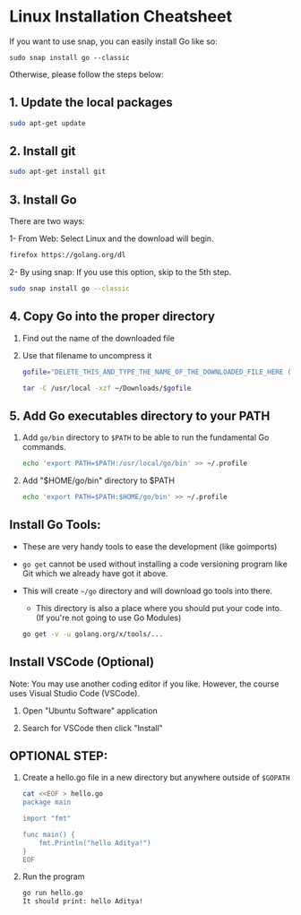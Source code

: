 # Linux Installation Cheatsheet

If you want to use snap, you can easily install Go like so:

    sudo snap install go --classic

Otherwise, please follow the steps below:

## 1. Update the local packages

  ```bash
  sudo apt-get update
  ```

## 2. Install git

  ```bash
  sudo apt-get install git
  ```

## 3. Install Go

There are two ways:

1- From Web: Select Linux and the download will begin.

  ```bash
  firefox https://golang.org/dl
  ```

2- By using snap: If you use this option, skip to the 5th step.

  ```bash
  sudo snap install go --classic
  ```

## 4. Copy Go into the proper directory

1. Find out the name of the downloaded file

2. Use that filename to uncompress it

    ```bash
    gofile="DELETE_THIS_AND_TYPE_THE_NAME_OF_THE_DOWNLOADED_FILE_HERE (without its extension)"

    tar -C /usr/local -xzf ~/Downloads/$gofile
    ```

## 5. Add Go executables directory to your PATH

1. Add `go/bin` directory to `$PATH` to be able to run the fundamental Go commands.

    ```bash
    echo 'export PATH=$PATH:/usr/local/go/bin' >> ~/.profile
    ```

2. Add "$HOME/go/bin" directory to $PATH

    ```bash
    echo 'export PATH=$PATH:$HOME/go/bin' >> ~/.profile
    ```

## Install Go Tools:

* These are very handy tools to ease the development (like goimports)

* `go get` cannot be used without installing a code versioning program like Git which we already have got it above.

* This will create `~/go` directory and will download go tools into there.

    * This directory is also a place where you should put your code into.
    (If you're not going to use Go Modules)

    ```bash
    go get -v -u golang.org/x/tools/...
    ```

## Install VSCode (Optional)

Note: You may use another coding editor if you like. However, the course uses Visual Studio Code (VSCode).

1. Open "Ubuntu Software" application

2. Search for VSCode then click "Install"


## OPTIONAL STEP:

1. Create a hello.go file in a new directory but anywhere outside of `$GOPATH`

    ```bash
    cat <<EOF > hello.go
    package main

    import "fmt"

    func main() {
        fmt.Println("hello Aditya!")
    }
    EOF
    ```

2. Run the program

    ```bash
    go run hello.go
    It should print: hello Aditya!
    ```
